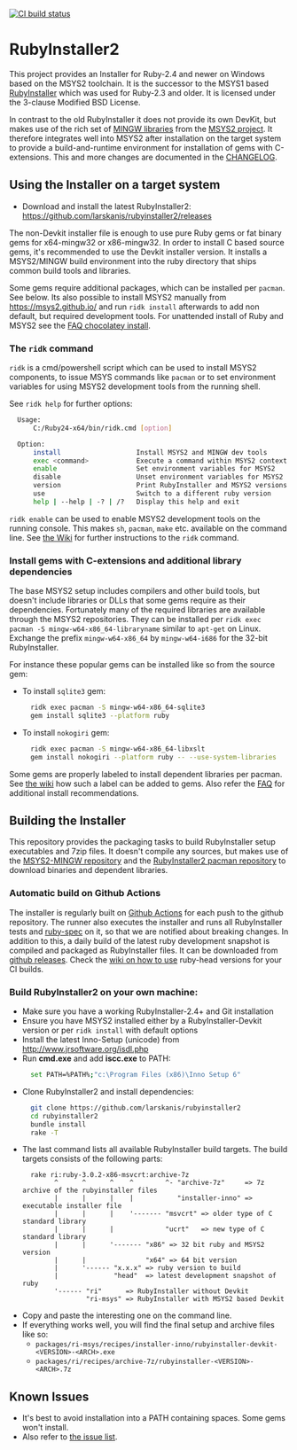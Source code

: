 [![CI build status](https://github.com/oneclick/rubyinstaller2/actions/workflows/ci.yml/badge.svg)](https://github.com/oneclick/rubyinstaller2/actions/workflows/ci.yml)

# RubyInstaller2

This project provides an Installer for Ruby-2.4 and newer on Windows based on the MSYS2 toolchain.
It is the successor to the MSYS1 based [RubyInstaller](https://github.com/oneclick/rubyinstaller/) which was used for Ruby-2.3 and older.
It is licensed under the 3-clause Modified BSD License.

In contrast to the old RubyInstaller it does not provide its own DevKit, but makes use of the rich set of [MINGW libraries](https://github.com/Alexpux/MINGW-packages) from the [MSYS2 project](https://msys2.github.io/).
It therefore integrates well into MSYS2 after installation on the target system to provide a build-and-runtime environment for installation of gems with C-extensions.
This and more changes are documented in the [CHANGELOG](https://github.com/oneclick/rubyinstaller2/blob/master/CHANGELOG-2.4.md#rubyinstaller-241-1---2017-05-25).

## Using the Installer on a target system

- Download and install the latest RubyInstaller2: https://github.com/larskanis/rubyinstaller2/releases

The non-Devkit installer file is enough to use pure Ruby gems or fat binary gems for x64-mingw32 or x86-mingw32.
In order to install C based source gems, it's recommended to use the Devkit installer version.
It installs a MSYS2/MINGW build environment into the ruby directory that ships common build tools and libraries.

Some gems require additional packages, which can be installed per `pacman`. See below.
Its also possible to install MSYS2 manually from https://msys2.github.io/ and run `ridk install` afterwards to add non default, but required development tools.
For unattended install of Ruby and MSYS2 see the [FAQ chocolatey install](https://github.com/oneclick/rubyinstaller2/wiki/FAQ#user-content-choco-install).

### The `ridk` command

`ridk` is a cmd/powershell script which can be used to install MSYS2 components, to issue MSYS commands like `pacman` or to set environment variables for using MSYS2 development tools from the running shell.

See `ridk help` for further options:

```sh
  Usage:
      C:/Ruby24-x64/bin/ridk.cmd [option]

  Option:
      install                   Install MSYS2 and MINGW dev tools
      exec <command>            Execute a command within MSYS2 context
      enable                    Set environment variables for MSYS2
      disable                   Unset environment variables for MSYS2
      version                   Print RubyInstaller and MSYS2 versions
      use                       Switch to a different ruby version
      help | --help | -? | /?   Display this help and exit
```

`ridk enable` can be used to enable MSYS2 development tools on the running console.
This makes `sh`, `pacman`, `make` etc. available on the command line.
See [the Wiki](https://github.com/oneclick/rubyinstaller2/wiki/The-ridk-tool) for further instructions to the `ridk` command.

### Install gems with C-extensions and additional library dependencies

The base MSYS2 setup includes compilers and other build tools, but doesn't include libraries or DLLs that some gems require as their dependencies.
Fortunately many of the required libraries are available through the MSYS2 repositories.
They can be installed per `ridk exec pacman -S mingw-w64-x86_64-libraryname` similar to `apt-get` on Linux.
Exchange the prefix `mingw-w64-x86_64` by `mingw-w64-i686` for the 32-bit RubyInstaller.

For instance these popular gems can be installed like so from the source gem:

- To install `sqlite3` gem:
  ```sh
    ridk exec pacman -S mingw-w64-x86_64-sqlite3
    gem install sqlite3 --platform ruby
  ```
- To install `nokogiri` gem:
  ```sh
    ridk exec pacman -S mingw-w64-x86_64-libxslt
    gem install nokogiri --platform ruby -- --use-system-libraries
  ```

Some gems are properly labeled to install dependent libraries per pacman.
See [the wiki](https://github.com/oneclick/rubyinstaller2/wiki/For-gem-developers#msys2-library-dependency) how such a label can be added to gems.
Also refer the [FAQ](https://github.com/larskanis/rubyinstaller2/wiki/FAQ) for additional install recommendations.


## Building the Installer

This repository provides the packaging tasks to build RubyInstaller setup executables and 7zip files.
It doesn't compile any sources, but makes use of the [MSYS2-MINGW repository](https://github.com/Alexpux/MINGW-packages) and the [RubyInstaller2 pacman repository](https://github.com/oneclick/rubyinstaller2-packages) to download binaries and dependent libraries.

### Automatic build on Github Actions

The installer is regularly built on [Github Actions](https://github.com/oneclick/rubyinstaller2/actions) for each push to the github repository.
The runner also executes the installer and runs all RubyInstaller tests and [ruby-spec](https://github.com/ruby/spec) on it, so that we are notified about breaking changes.
In addition to this, a daily build of the latest ruby development snapshot is compiled and packaged as RubyInstaller files.
It can be downloaded from [github releases](https://github.com/oneclick/rubyinstaller2/releases/tag/rubyinstaller-head).
Check the [wiki on how to use](https://github.com/oneclick/rubyinstaller2/wiki/For-gem-developers#user-content-appveyor) ruby-head versions for your CI builds.


### Build RubyInstaller2 on your own machine:

- Make sure you have a working RubyInstaller-2.4+ and Git installation
- Ensure you have MSYS2 installed either by a RubyInstaller-Devkit version or per `ridk install` with default options
- Install the latest Inno-Setup (unicode) from http://www.jrsoftware.org/isdl.php
- Run **cmd.exe** and add **iscc.exe** to PATH:
  ```sh
    set PATH=%PATH%;"c:\Program Files (x86)\Inno Setup 6"
  ```
- Clone RubyInstaller2 and install dependencies:
  ```sh
    git clone https://github.com/larskanis/rubyinstaller2
    cd rubyinstaller2
    bundle install
    rake -T
  ```
- The last command lists all available RubyInstaller build targets.
  The build targets consists of the following parts:
  ```
    rake ri:ruby-3.0.2-x86-msvcrt:archive-7z
          ^      ^      ^    ^        ^- "archive-7z"     => 7z archive of the rubyinstaller files
          |      |      |    |           "installer-inno" => executable installer file
          |      |      |    '------- "msvcrt" => older type of C standard library
          |      |      |             "ucrt"   => new type of C standard library
          |      |      '------- "x86" => 32 bit ruby and MSYS2 version
          |      |               "x64" => 64 bit version
          |      '------ "x.x.x" => ruby version to build
          |              "head"  => latest development snapshot of ruby
          '------ "ri"      => RubyInstaller without Devkit
                  "ri-msys" => RubyInstaller with MSYS2 based Devkit
  ```
- Copy and paste the interesting one on the command line.
- If everything works well, you will find the final setup and archive files like so:
  * `packages/ri-msys/recipes/installer-inno/rubyinstaller-devkit-<VERSION>-<ARCH>.exe`
  * `packages/ri/recipes/archive-7z/rubyinstaller-<VERSION>-<ARCH>.7z`


## Known Issues

- It's best to avoid installation into a PATH containing spaces. Some gems won't install.
- Also refer to [the issue list](https://github.com/larskanis/rubyinstaller2/issues).
